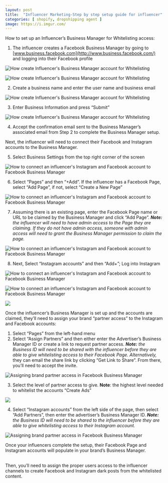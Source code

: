 ```yaml
---
layout: post
title:  "Influencer Marketing-Step by step setup guide for influencer"
categories: [ shopify, dropshipping agent ]
image: https://i.imgur.com/
---
```


How to set up an Influencer’s Business Manager for Whitelisting access:

1.  The influencer creates a Facebook Business Manager by going to  [www.business.facebook.com](http://www.business.facebook.com/)  and logging into their Facebook profile

![How create Influencer's Business Manager account for Whitelisting](https://assets-global.website-files.com/6262fe724d25445de8349b10/6262fe734d2544de1334a0fd_5fcc3ebd54f8990e9e022bf4_5e7cc2b385cc2b5e4bcb40f5_MBUDQyPgooDUnTn8fDjkY1wCa_MrHvtk6HM7nC41J6NnbYMwf60rPUwbJYMSg5CZqglJabUbQqmJlKlYwL2-CEcWM_7F8yyb_vrWysxgmmXD6A7cPxXLH83yGEEkn0Dq1XFQhki2.png)

![How create Influencer's Business Manager account for Whitelisting](https://assets-global.website-files.com/6262fe724d25445de8349b10/6262fe734d2544ffd534a101_5fcc3ebdd56c1a32445a3343_5e7cc2b3e8ecadc52bf2e577_Dz_Z33zp4dLLwnlMh1xZcp-us9VNeV7GKMOb7rbsYx2aTb_DQGylCpiwZjHzw3G0bp30Z56C29s6MeqwA-vL1WrW6nqPS92kvMnHuASwNgFI0LcAVWV08DH3Lq84bYSUltzVaDoA.png)

2.  Create a business name and enter the user name and business email

![How create Influencer's Business Manager account for Whitelisting](https://assets-global.website-files.com/6262fe724d25445de8349b10/6262fe734d25444df034a0f9_5fcc3ebd4a3b637afc301b04_5e7cc2b3d0a7e831491b4d95_PXCtNOXKIMTfZMwlXo8QVAaJeGHPYVfHo8CgxMi34tBTw19tOesKQkn6QexpSiEOvpetuHqC4E_r02F8YlIf24Jlsi4O0yTqQU8ukJcm9pqcnksDy7rLLFVRZ8-8ZAHRSSGIAmsr.png)

3.  Enter Business Information and press “Submit”

![How create Influencer's Business Manager account for Whitelisting](https://assets-global.website-files.com/6262fe724d25445de8349b10/6262fe734d2544e35434a0fc_5fcc3ebd2eaeca95e6689083_5e7cc2b39f4f4b6cfe5dbe4a_x7UkpnZGVRmLgzpbkF-EstgkYuT_uKx12nLNXTCy5rM93ndyZcs-ntsBpx8Q3pRCJxf1nnWuzzFfoRl_uWlXQAu_94DFy-8F6UhT_L_0SCVzEcpGfym_vv2teWWewqRM8LfnhSOl.png)

4.  Accept the confirmation email sent to the Business Manager’s associated email from Step 2 to complete the Business Manager setup.

Next, the influencer will need to connect their Facebook and Instagram accounts to the Business Manager.

5.  Select Business Settings from the top right corner of the screen

![How to connect an influencer's Instagram and Facebook account to Facebook Business Manager](https://assets-global.website-files.com/6262fe724d25445de8349b10/6262fe734d2544627234a0fa_5fcc3ebd6f6f3b0ece7ab3ce_5e7cc2b3711666c70ebdde9b_fYPsTTLdF76mxwNUmZqnHnnsV9w3SVZNtH5OU7037BjcRHWQCYk6_FlmF9Jrsv377NpZWYz48uEBQdJt8RcZWfuQ5Xz9FPD1lJhjs1ZT_9IdClvbeJnJh6S18xsXMb3_68WA8_2K.png)

6.  Select “Pages” and then “+Add”. If the influencer has a Facebook Page, select “Add Page”, if not, select “Create a New Page”

![How to connect an influencer's Instagram and Facebook account to Facebook Business Manager](https://assets-global.website-files.com/6262fe724d25445de8349b10/6262fe734d25445ef834a0fe_5fcc3ebd99fc031ed1f9a547_5e7cc2b310d3bc85a415a2d8_yRScO_Rbiwho6PKUjuf41GY5_msZcjpXX9ffIS-_n5MQp3kQ9haf8G5vsc-Jk4Tdw9EQgvD6VdgXBiljwNVewzzaAbay7P6Vc3LAgnmO4plUA1mtwm6Vp0GdcbNKZqoUT8h-Z8nF.png)

7.  Assuming there is an existing page, enter the Facebook Page name or URL to be claimed by the Business Manager and click “Add Page”.  **_Note:_** _the influencer will need to have admin access to the Page they are claiming. If they do not have admin access, someone with admin access will need to grant the Business Manager permission to claim the page._

![How to connect an influencer's Instagram and Facebook account to Facebook Business Manager](https://assets-global.website-files.com/6262fe724d25445de8349b10/6262fe734d25447a2e34a103_5fcc3ebd81272936a82813f7_5e7cc2b37fd7cec2e96449ff_7rb09V6IVHxQBuriDBEmrlbteoCgb4RHXxcPZYrysHabHmgC0Rmrrkkpgs-1upF4oHIXFYgU8PpCyPWzswhDmoyTUWB9pg-5e3dv4FSkBZtBSxiNsxHESbP7usr4BedG25zpZE9x.png)

8.  Next, Select “Instagram accounts” and then “Add+”; Log into Instagram

![How to connect an influencer's Instagram and Facebook account to Facebook Business Manager](https://assets-global.website-files.com/6262fe724d25445de8349b10/6262fe734d25441bdf34a100_5fcc3ebd153f7e4000dc8485_5e7cc2b378b7c5cf375c1be8_PkzU4q3N8H4Yf1FZdl-61owUGZJJRc1KjjCyPx1wGfWe9KMzrwQO4nCBbpxfsqlZhlEgtYXiavR_3-BHuFy5cHU4WSzwBJXSYSJazut_znr3wV9ziW2LaWRLlvrymbFKKV4v3Bxo.png)

![How to connect an influencer's Instagram and Facebook account to Facebook Business Manager](https://assets-global.website-files.com/6262fe724d25445de8349b10/6262fe734d2544faad34a107_5fcc3ebd4a3b63ee2c301b05_5e7cc2b385cc2b6700cb40f6_9XMEDmiF7tgdrgvrinJQan6ubBKFwOgHyUlNzyWkG-bDkNWDwC0eXGxGXpsjdoSTYAvPJxPNVIbC6VSalpfXzb6aHEz6dKmbP0ZODS811Tdikp7mJkC8twwc0wAqz4nQx-4MJGbf.png)

![](https://assets-global.website-files.com/6262fe724d25445de8349b10/6262fe734d25442c1634a105_5ff74e4df4fdbd42d8a493a6_Blog62.jpeg)

Once the influencer’s Business Manager is set up and the accounts are claimed, they’ll need to assign your brand “partner access” to the Instagram and Facebook accounts:

1.  Select “Pages” from the left-hand menu
2.  Select “Assign Partners” and then either enter the Advertiser’s Business Manager ID or create a link to request partner access.  **_Note:_** _the Business ID will need to be shared with the influencer before they are able to give whitelisting access to their Facebook Page. Alternatively,_ they can email the share link by clicking “Get Link to Share”. From there, you’ll need to accept the invite.

![Assigning brand partner access in Facebook Business Manager](https://assets-global.website-files.com/6262fe724d25445de8349b10/6262fe734d2544346d34a106_5fcc3ebea5d5885ab8e9d185_5e7cc2b35a1fe2c05a9d4572_1XuvVounMEcE_YKzY_Y3BInbNOiPym25BnRaaxViSRv1OPU09UFGJrCTO9TYOhKOHTWkefxq3sTUUgfzASCj9qefboXz4BOYkfr3BLsdysZ9Pzif8ffK94etV9Or4DYMjPB4MFyC.png)

3.  Select the level of partner access to give.  **Note**: the highest level needed to whitelist the accounts “Create Ads”

![](https://assets-global.website-files.com/6262fe724d25445de8349b10/6262fe734d2544ed1034a108_5ff74e85bcf589a385748fd1_Blog63.jpeg)

4.  Select “Instagram accounts” from the left side of the page, then select “Add Partners”, then enter the advertiser’s Business Manager ID.  **_Note:_** _the Business ID will need to be shared to the influencer before they are able to give whitelisting access to their Instagram account._

![Assigning brand partner access in Facebook Business Manager](https://assets-global.website-files.com/6262fe724d25445de8349b10/6262fe734d2544d58334a102_5fcc3ebe54f899e7b5022bf5_5e7cc2b49f4f4bfffd5dbe9b_l6Yl_dgZ4PnKHQkBLn0hs1-apomYTIt8T7e3Ci9TkwysjfrIEE5_5f27G7bHdhnV8HRE50OE0JuQcWjFohZx_vZb49Z3mhNhEoXFUHfC4Td26463kxW8txy_Z6wpZ1Rn66JJG-xU.png)

  

Once your influencers complete the setup, their Facebook Page and Instagram accounts will populate in your brand’s Business Manager.  
‍

Then, you’ll need to assign the proper users access to the influencer channels to create Facebook and Instagram dark posts from the whitelisted content.
<!--stackedit_data:
eyJoaXN0b3J5IjpbLTU2Mjg2ODY0MV19
-->